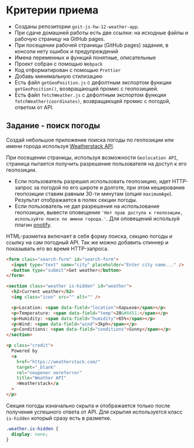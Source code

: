 # Критерии приема

- Созданы репозитории `goit-js-hw-12-weather-app`.
- При сдаче домашней работы есть две ссылки: на исходные файлы и рабочую
  страницу на GitHub pages.
- При посещении рабочей страницы (GitHub pages) задания, в консоли нету ошибок и
  предупреждений
- Имена переменных и функций понятные, описательные
- Проект собран с помощью `Webpack`
- Код отформатирован с помощью `Prettier`
- Добавь минимальную стилизацию
- Есть файл `getGeoPosition.js` с дефолтным экспортом функции
  `getGeoPosition()`, возвращающей промис с геопозицией.
- Есть файл `fetchWeather.js` с дефолтным экспортом функции
  `fetchWeather(coordinates)`, возвращающей промис с погодой, ответом от API.

## Задание - поиск погоды

Создай небольшое приложение поиска погоды по геопозиции или имени города
используя [Weatherstack API](https://weatherstack.com/).

При посещении страницы, используя возможности `Geolocation API`, страница
пытается получить разрешение пользователя на доступ к его геопозиции.

- Если пользователь разрешил использовать геопозицию, идет HTTP-запрос за
  погодой по его широте и долготе, при этом кеширование геопозиции ставим равным
  30-ти минутам (опция `maximumAge`). Результат отображается в полях секции
  погоды.
- Если пользователь не дал разрешения на использование геопозиции, вывести
  оповещение
  `'Нет прав доступа к геопозиции, используйте поиск по имени города.'`. Для
  оповещений используй плагин [pnotify](https://github.com/sciactive/pnotify).

HTML-разметка включает в себя форму поиска, секцию погоды и ссылку на сам
погодный API. Так же можно добавить спиннер и показывать его во время
HTTP-запроса.

```html
<form class="search-form" id="search-form">
  <input type="text" name="city" placeholder="Enter city name..." />
  <button type="submit">Get weather</button>
</form>

<section class="weather is-hidden" id="weather">
  <h2>Current weather</h2>
  <img class="icon" src="" alt="" />

  <p>Location: <span data-field="location">Харьков</span></p>
  <p>Temperature: <span data-field="temp">20&#8451;</span></p>
  <p>Humidity: <span data-field="humidity">65%</span></p>
  <p>Wind: <span data-field="wind">3kph</span></p>
  <p>Conditions: <span data-field="conditions">Sunny</span></p>
</section>

<p class="credit">
  Powered by
  <a
    href="https://weatherstack.com/"
    target="_blank"
    rel="noopener noreferrer"
    title="Weather API"
    >Weatherstack</a
  >
</p>
```

Секция погоды изначально скрыта и отображается только после получения успешного
ответа от API. Для скрытия используется класс `is-hidden` который сразу есть в
разметке.

```css
.weather.is-hidden {
  display: none;
}
```
